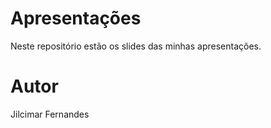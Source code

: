 # Apresentações

Neste repositório estão os slides das minhas apresentações.

# Autor

Jilcimar Fernandes
